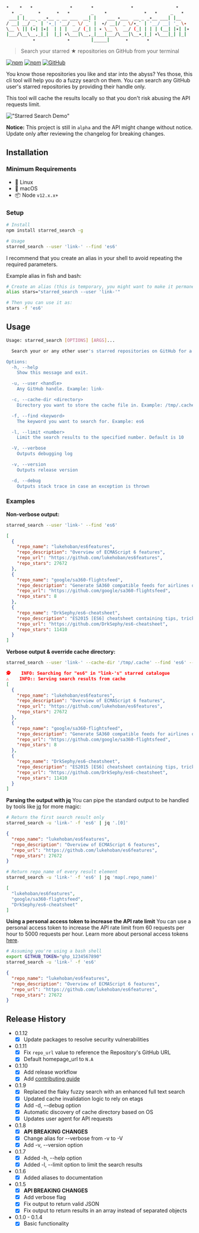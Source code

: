 ```sh
✴    ✴   ✴              ✴       ✴              ✴                ✴
  ✴  _      ✴      ✴   ✴        _    ✴              ✴   ✴     _   ✴  
 ___| |_ __ _ _✴__ _ __ ___  __| |    ___ ✴___  __ _ _✴__ ___| |__  
/ __| __/ _` | '✴_| '__/ _ \/ _` |  ✴/ __|/ _ \/✴_` | '__/ __| '_ \✴
\__ \ || (✴| |✴|  | | |  __/ (_| | ✴ \__ \  __/ (_| | | | (__| |✴| |✴
|___/\__\__,_|_|  |_| ✴\___|\__,_|___|___/\___|\__✴_|_| ✴\___|_| |_|
          ✴            ✴        |_____|      ✴       ✴               
```

> Search your starred ★ repositories on GitHub from your terminal

[![npm](https://img.shields.io/npm/v/starred_search?style=flat-square)](https://www.npmjs.com/package/starred_search) [![npm](https://img.shields.io/npm/dm/starred_search?style=flat-square)](https://www.npmjs.com/package/starred_search) [![GitHub](https://img.shields.io/github/license/link-/starred_search?style=flat-square)](./LICENSE)

You know those repositories you like and star into the abyss? Yes those, this cli tool will help you do a fuzzy search on them. You can search any GitHub user's starred repositories by providing their handle only.

This tool will cache the results locally so that you don't risk abusing the API requests limit.

!["Starred Search Demo"](./_assets/starred_search.gif)

**Notice:** This project is still in `alpha` and the API might change without notice. Update only after reviewing the changelog for breaking changes.

## Installation

### Minimum Requirements

- 🐧 Linux
- 🍎 macOS
- 📦 Node `v12.x.x+`

### Setup

```sh
# Install
npm install starred_search -g

# Usage
starred_search --user 'link-' --find 'es6'
```

I recommend that you create an alias in your shell to avoid repeating the required parameters.

Example alias in fish and bash:

```sh
# Create an alias (this is temporary, you might want to make it permanent)
alias stars="starred_search --user 'link-'"

# Then you can use it as:
stars -f 'es6'
```

## Usage

```sh
Usage: starred_search [OPTIONS] [ARGS]...

  Search your or any other user's starred repositories on GitHub for a keyword.

Options:
  -h, --help
    Show this message and exit.

  -u, --user <handle>
    Any GitHub handle. Example: link-

  -c, --cache-dir <directory>
    Directory you want to store the cache file in. Example: /tmp/.cache

  -f, --find <keyword>
    The keyword you want to search for. Example: es6

  -l, --limit <number>
    Limit the search results to the specified number. Default is 10

  -V, --verbose
    Outputs debugging log

  -v, --version
    Outputs release version

  -d, --debug
    Outputs stack trace in case an exception is thrown
```

### Examples

**Non-verbose output:**

```sh
starred_search --user 'link-' --find 'es6'
```

```json
[
  {
    "repo_name": "lukehoban/es6features",
    "repo_description": "Overview of ECMAScript 6 features",
    "repo_url": "https://github.com/lukehoban/es6features",
    "repo_stars": 27672
  },
  {
    "repo_name": "google/sa360-flightsfeed",
    "repo_description": "Generate SA360 compatible feeds for airlines on BigQuery  :rocket:",
    "repo_url": "https://github.com/google/sa360-flightsfeed",
    "repo_stars": 8
  },
  {
    "repo_name": "DrkSephy/es6-cheatsheet",
    "repo_description": "ES2015 [ES6] cheatsheet containing tips, tricks, best practices and code snippets",
    "repo_url": "https://github.com/DrkSephy/es6-cheatsheet",
    "repo_stars": 11410
  }
]
```

**Verbose output & override cache directory:**

```sh
starred_search --user 'link-' --cache-dir '/tmp/.cache' --find 'es6' --verbose
```

```json
🕵    INFO: Searching for "es6" in "link-'s" starred catalogue
⚠️    INFO:: Serving search results from cache
[
  {
    "repo_name": "lukehoban/es6features",
    "repo_description": "Overview of ECMAScript 6 features",
    "repo_url": "https://github.com/lukehoban/es6features",
    "repo_stars": 27672
  },
  {
    "repo_name": "google/sa360-flightsfeed",
    "repo_description": "Generate SA360 compatible feeds for airlines on BigQuery  :rocket:",
    "repo_url": "https://github.com/google/sa360-flightsfeed",
    "repo_stars": 8
  },
  {
    "repo_name": "DrkSephy/es6-cheatsheet",
    "repo_description": "ES2015 [ES6] cheatsheet containing tips, tricks, best practices and code snippets",
    "repo_url": "https://github.com/DrkSephy/es6-cheatsheet",
    "repo_stars": 11410
  }
]
```

**Parsing the output with jq**
You can pipe the standard output to be handled by tools like [jq](https://stedolan.github.io/jq/) for more magic:

```sh
# Return the first search result only
starred_search -u 'link-' -f 'es6' | jq '.[0]'
```

```json
{
  "repo_name": "lukehoban/es6features",
  "repo_description": "Overview of ECMAScript 6 features",
  "repo_url": "https://github.com/lukehoban/es6features",
  "repo_stars": 27672
}
```

```sh
# Return repo_name of every result element
starred_search -u 'link-' -f 'es6' | jq 'map(.repo_name)'
```

```json
[
  "lukehoban/es6features",
  "google/sa360-flightsfeed",
  "DrkSephy/es6-cheatsheet"
]
```

**Using a personal access token to increase the API rate limit**
You can use a personal access token to increase the API rate limit from 60 requests per hour to 5000 requests per hour. Learn more about personal access tokens [here](https://docs.github.com/en/authentication/keeping-your-account-and-data-secure/managing-your-personal-access-tokens).

```sh
# Assuming you're using a bash shell
export GITHUB_TOKEN="ghp_1234567890"
starred_search -u 'link-' -f 'es6'
```

```json
{
  "repo_name": "lukehoban/es6features",
  "repo_description": "Overview of ECMAScript 6 features",
  "repo_url": "https://github.com/lukehoban/es6features",
  "repo_stars": 27672
}
```

## Release History

- 0.1.12
  - [x] Update packages to resolve security vulnerabilities
- 0.1.11
  - [x] Fix `repo_url` value to reference the Repository's GitHub URL
  - [x] Default homepage_url to `N.A`
- 0.1.10
  - [x] Add release workflow
  - [x] Add [contributing guide](./CONTRIBUTING.md)
- 0.1.9
  - [x] Replaced the flaky fuzzy search with an enhanced full text search
  - [x] Updated cache invalidation logic to rely on etags
  - [x] Add -d, --debug option
  - [x] Automatic discovery of cache directory based on OS
  - [x] Updates user agent for API requests
- 0.1.8
  - [x] **API BREAKING CHANGES**
  - [x] Change alias for --verbose from -v to -V
  - [x] Add -v, --version option
- 0.1.7
  - [x] Added -h, --help option
  - [x] Added -l, --limit option to limit the search results
- 0.1.6
  - [x] Added aliases to documentation
- 0.1.5
  - [x] **API BREAKING CHANGES**
  - [x] Add verbose flag
  - [x] Fix output to return valid JSON
  - [x] Fix output to return results in an array instead of separated objects
- 0.1.0 - 0.1.4
  - [x] Basic functionality
